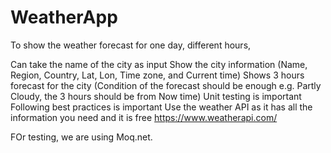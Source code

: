 # WeatherApp

To show the weather forecast for one day, different hours,

Can take the name of the city as input
Show the city information (Name, Region, Country, Lat, Lon, Time zone, and Current time)
Shows 3 hours forecast for the city (Condition of the forecast should be enough e.g. Partly Cloudy, the 3 hours should be from Now time)
Unit testing is important
Following best practices is important
Use the weather API as it has all the information you need and it is free https://www.weatherapi.com/

FOr testing, we are using Moq.net.

